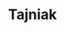 ---
title: Tajniak

menus: header
layout: about-member

games:
 display: true
 location: cards_main
---